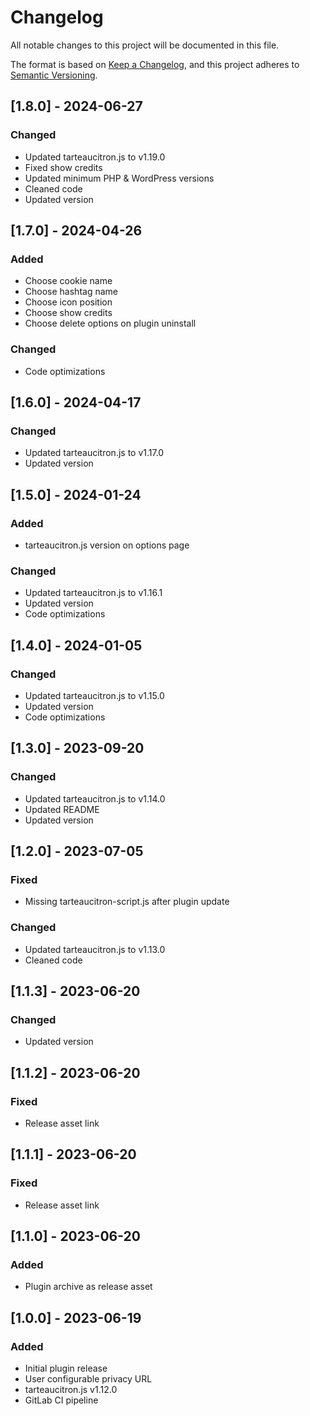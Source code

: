 # Changelog

All notable changes to this project will be documented in this file.

The format is based on [Keep a Changelog](https://keepachangelog.com/en/1.1.0/),
and this project adheres to [Semantic Versioning](https://semver.org/spec/v2.0.0.html).

## [1.8.0] - 2024-06-27

### Changed

- Updated tarteaucitron.js to v1.19.0
- Fixed show credits
- Updated minimum PHP & WordPress versions
- Cleaned code
- Updated version

## [1.7.0] - 2024-04-26

### Added

- Choose cookie name
- Choose hashtag name
- Choose icon position
- Choose show credits
- Choose delete options on plugin uninstall

### Changed

- Code optimizations

## [1.6.0] - 2024-04-17

### Changed

- Updated tarteaucitron.js to v1.17.0
- Updated version

## [1.5.0] - 2024-01-24

### Added

- tarteaucitron.js version on options page

### Changed

- Updated tarteaucitron.js to v1.16.1
- Updated version
- Code optimizations

## [1.4.0] - 2024-01-05

### Changed

- Updated tarteaucitron.js to v1.15.0
- Updated version
- Code optimizations

## [1.3.0] - 2023-09-20

### Changed

- Updated tarteaucitron.js to v1.14.0
- Updated README
- Updated version

## [1.2.0] - 2023-07-05

### Fixed

- Missing tarteaucitron-script.js after plugin update

### Changed

- Updated tarteaucitron.js to v1.13.0
- Cleaned code

## [1.1.3] - 2023-06-20

### Changed

- Updated version

## [1.1.2] - 2023-06-20

### Fixed

- Release asset link

## [1.1.1] - 2023-06-20

### Fixed

- Release asset link

## [1.1.0] - 2023-06-20

### Added

- Plugin archive as release asset

## [1.0.0] - 2023-06-19

### Added

- Initial plugin release
- User configurable privacy URL
- tarteaucitron.js v1.12.0
- GitLab CI pipeline